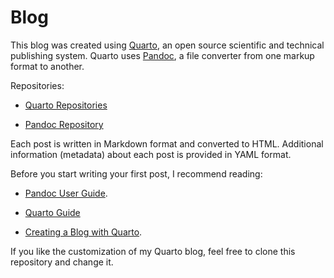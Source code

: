 # Blog

This blog was created using [Quarto](https://quarto.org/), an open source scientific and technical publishing system. Quarto uses [Pandoc](https://pandoc.org/), a file converter from one markup format to another.

Repositories:

- [Quarto Repositories](https://github.com/quarto-dev)

- [Pandoc Repository](https://github.com/jgm/pandoc)


Each post is written in Markdown format and converted to HTML. Additional information (metadata) about each post is provided in YAML format.


Before you start writing your first post, I recommend reading:

- [Pandoc User Guide](https://pandoc.org/MANUAL.html).

- [Quarto Guide](https://quarto.org/docs/guide/)

- [Creating a Blog with Quarto](https://quarto.org/docs/websites/website-blog.html).


If you like the customization of my Quarto blog, feel free to clone this repository and change it.
